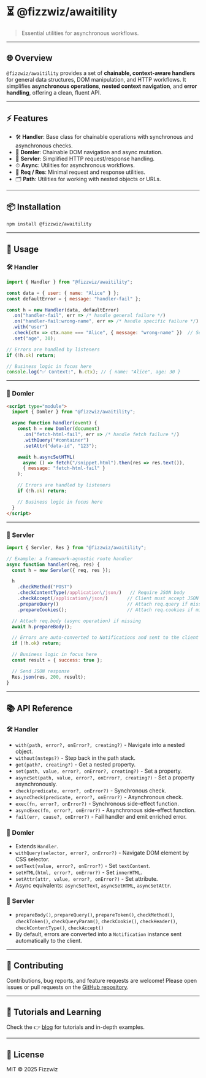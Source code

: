 # ⏳ @fizzwiz/awaitility

> Essential utilities for asynchronous workflows.

---

## 🌐 Overview

`@fizzwiz/awaitility` provides a set of **chainable, context-aware handlers** for general data structures, DOM manipulation, and HTTP workflows.
It simplifies **asynchronous operations**, **nested context navigation**, and **error handling**, offering a clean, fluent API.

---

## ⚡ Features

* 🛠 **Handler**: Base class for chainable operations with synchronous and asynchronous checks.
* 🌳 **Domler**: Chainable DOM navigation and async mutation.
* 📡 **Servler**: Simplified HTTP request/response handling.
* ⏱ **Async**: Utilities for asynchronous workflows.
* 📨 **Req / Res**: Minimal request and response utilities.
* 🗂 **Path**: Utilities for working with nested objects or URLs.

---

## 📦 Installation

```bash
npm install @fizzwiz/awaitility
```

---

## 🚀 Usage

### 🛠 Handler

```js
import { Handler } from "@fizzwiz/awaitility";

const data = { user: { name: "Alice" } };
const defaultError = { message: "handler-fail" };

const h = new Handler(data, defaultError)
  .on("handler-fail", err => /* handle general failure */)
  .on("handler-fail:wrong-name", err => /* handle specific failure */)
  .with("user")
  .check(ctx => ctx.name === "Alice", { message: "wrong-name" })  // Second argument = error thrown if the predicate fails
  .set("age", 30);

// Errors are handled by listeners
if (!h.ok) return;

// Business logic in focus here
console.log("✅ Context:", h.ctx); // { name: "Alice", age: 30 }

```

---

### 🌳 Domler

```html
<script type="module">
  import { Domler } from "@fizzwiz/awaitility";

  async function handler(event) {
    const h = new Domler(document)
      .on("fetch-html-fail", err => /* handle fetch failure */)
      .withQuery("#container")
      .setAttr("data-id", "123");

    await h.asyncSetHTML(
      async () => fetch("/snippet.html").then(res => res.text()),
      { message: "fetch-html-fail" }
    );

    // Errors are handled by listeners
    if (!h.ok) return;

    // Business logic in focus here
  }
</script>

```

---

### 📡 Servler

```js
import { Servler, Res } from "@fizzwiz/awaitility";

// Example: a framework-agnostic route handler
async function handler(req, res) {
  const h = new Servler({ req, res });

  h
    .checkMethod("POST")
    .checkContentType(/application\/json/)   // Require JSON body
    .checkAccept(/application\/json/)       // Client must accept JSON
    .prepareQuery()                         // Attach req.query if missing
    .prepareCookies();                      // Attach req.cookies if missing

  // Attach req.body (async operation) if missing
  await h.prepareBody();   

  // Errors are auto-converted to Notifications and sent to the client
  if (!h.ok) return; 

  // Business logic in focus here
  const result = { success: true };

  // Send JSON response
  Res.json(res, 200, result);
}

```

---

## 📚 API Reference

### 🛠 Handler

* `with(path, error?, onError?, creating?)` - Navigate into a nested object.
* `without(nsteps?)` - Step back in the path stack.
* `get(path?, creating?)` - Get a nested property.
* `set(path, value, error?, onError?, creating?)` - Set a property.
* `asyncSet(path, value, error?, onError?, creating?)` - Set a property asynchronously.
* `check(predicate, error?, onError?)` - Synchronous check.
* `asyncCheck(predicate, error?, onError?)` - Asynchronous check.
* `exec(fn, error?, onError?)` - Synchronous side-effect function.
* `asyncExec(fn, error?, onError?)` - Asynchronous side-effect function.
* `fail(err, cause?, onError?)` - Fail handler and emit enriched error.

### 🌳 Domler

* Extends `Handler`.
* `withQuery(selector, error?, onError?)` - Navigate DOM element by CSS selector.
* `setText(value, error?, onError?)` - Set `textContent`.
* `setHTML(html, error?, onError?)` - Set `innerHTML`.
* `setAttr(attr, value, error?, onError?)` - Set attribute.
* Async equivalents: `asyncSetText`, `asyncSetHTML`, `asyncSetAttr`.

### 📡 Servler

* `prepareBody()`, `prepareQuery()`, `prepareToken()`, `checkMethod()`, `checkToken()`, `checkQueryParam()`, `checkCookie()`, `checkHeader()`, `checkContentType()`, `checkAccept()`
* By default, errors are converted into a `Notification` instance sent automatically to the client.

---

## 🤝 Contributing

Contributions, bug reports, and feature requests are welcome!
Please open issues or pull requests on the [GitHub repository](https://github.com/fizzwiz/awaitility).

---

## 📖 Tutorials and Learning

Check the 👉 [blog](http://awaitility-js.blogspot.com) for tutorials and in-depth examples.

---

## 📝 License

MIT © 2025 Fizzwiz
